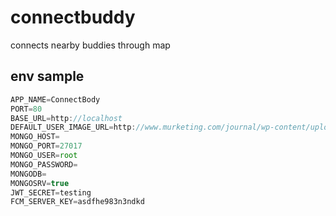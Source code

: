 # connectbuddy
connects nearby buddies through map


## env sample
```javascript
APP_NAME=ConnectBody
PORT=80
BASE_URL=http://localhost
DEFAULT_USER_IMAGE_URL=http://www.murketing.com/journal/wp-content/uploads/2009/04/nopic_192.gif
MONGO_HOST=
MONGO_PORT=27017
MONGO_USER=root
MONGO_PASSWORD=
MONGODB=
MONGOSRV=true
JWT_SECRET=testing
FCM_SERVER_KEY=asdfhe983n3ndkd
```